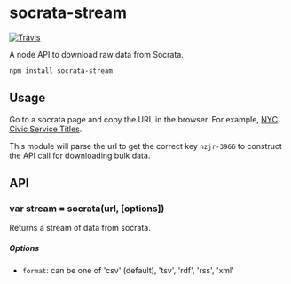 # socrata-stream

[![Travis](https://api.travis-ci.org/karissa/socrata-stream.svg)](https://travis-ci.org/karissa/socrata-stream)

A node API to download raw data from Socrata.

```
npm install socrata-stream
```

## Usage

Go to a socrata page and copy the URL in the browser. For example, [NYC Civic Service Titles](https://data.cityofnewyork.us/Business/NYC-Civil-Service-Titles/nzjr-3966).

This module will parse the url to get the correct key `nzjr-3966` to construct the API call for downloading bulk data.

## API

### var stream = socrata(url, [options])

Returns a stream of data from socrata.

##### Options

  * `format`: can be one of 'csv' (default), 'tsv', 'rdf', 'rss', 'xml'
